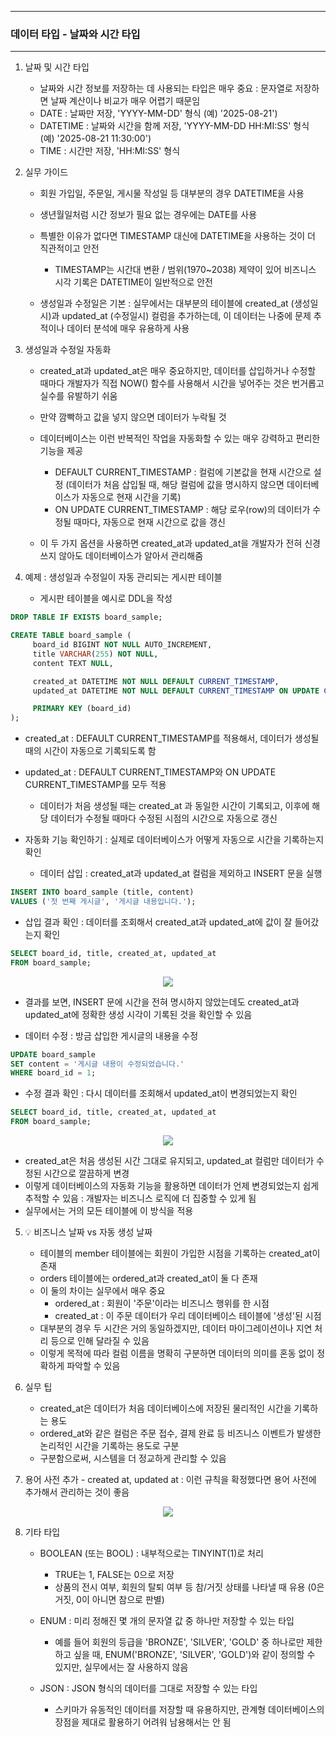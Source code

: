 -----
### 데이터 타입 - 날짜와 시간 타입
-----
1. 날짜 및 시간 타입
   - 날짜와 시간 정보를 저장하는 데 사용되는 타입은 매우 중요 : 문자열로 저장하면 날짜 계산이나 비교가 매우 어렵기 때문임
   - DATE : 날짜만 저장, 'YYYY-MM-DD' 형식 (예) '2025-08-21')
   - DATETIME : 날짜와 시간을 함께 저장, 'YYYY-MM-DD HH:MI:SS' 형식 (예) '2025-08-21 11:30:00')
   - TIME : 시간만 저장, 'HH:MI:SS' 형식

2. 실무 가이드
   - 회원 가입일, 주문일, 게시물 작성일 등 대부분의 경우 DATETIME을 사용
   - 생년월일처럼 시간 정보가 필요 없는 경우에는 DATE를 사용
   - 특별한 이유가 없다면 TIMESTAMP 대신에 DATETIME을 사용하는 것이 더 직관적이고 안전
     + TIMESTAMP는 시간대 변환 / 범위(1970~2038) 제약이 있어 비즈니스 시각 기록은 DATETIME이 일반적으로 안전

   - 생성일과 수정일은 기본 : 실무에서는 대부분의 테이블에 created_at (생성일시)과 updated_at (수정일시) 컬럼을 추가하는데, 이 데이터는 나중에 문제 추적이나 데이터 분석에 매우 유용하게 사용

3. 생성일과 수정일 자동화
   - created_at과 updated_at은 매우 중요하지만, 데이터를 삽입하거나 수정할 때마다 개발자가 직접 NOW() 함수를 사용해서 시간을 넣어주는 것은 번거롭고 실수를 유발하기 쉬움
   - 만약 깜빡하고 값을 넣지 않으면 데이터가 누락될 것
   - 데이터베이스는 이런 반복적인 작업을 자동화할 수 있는 매우 강력하고 편리한 기능을 제공
      + DEFAULT CURRENT_TIMESTAMP : 컬럼에 기본값을 현재 시간으로 설정 (데이터가 처음 삽입될 때, 해당 컬럼에 값을 명시하지 않으면 데이터베이스가 자동으로 현재 시간을 기록)
      + ON UPDATE CURRENT_TIMESTAMP : 해당 로우(row)의 데이터가 수정될 때마다, 자동으로 현재 시간으로 값을 갱신

   - 이 두 가지 옵션을 사용하면 created_at과 updated_at을 개발자가 전혀 신경 쓰지 않아도 데이터베이스가 알아서 관리해줌

4. 예제 : 생성일과 수정일이 자동 관리되는 게시판 테이블
   - 게시판 테이블을 예시로 DDL을 작성
```sql
DROP TABLE IF EXISTS board_sample;

CREATE TABLE board_sample (
     board_id BIGINT NOT NULL AUTO_INCREMENT,
     title VARCHAR(255) NOT NULL,
     content TEXT NULL,

     created_at DATETIME NOT NULL DEFAULT CURRENT_TIMESTAMP,
     updated_at DATETIME NOT NULL DEFAULT CURRENT_TIMESTAMP ON UPDATE CURRENT_TIMESTAMP,

     PRIMARY KEY (board_id)
);
```
   - created_at : DEFAULT CURRENT_TIMESTAMP를 적용해서, 데이터가 생성될 때의 시간이 자동으로 기록되도록 함
   - updated_at : DEFAULT CURRENT_TIMESTAMP와 ON UPDATE CURRENT_TIMESTAMP를 모두 적용
     + 데이터가 처음 생성될 때는 created_at 과 동일한 시간이 기록되고, 이후에 해당 데이터가 수정될 때마다 수정된 시점의 시간으로 자동으로 갱신

   - 자동화 기능 확인하기 : 실제로 데이터베이스가 어떻게 자동으로 시간을 기록하는지 확인
      + 데이터 삽입 : created_at과 updated_at 컬럼을 제외하고 INSERT 문을 실행
```sql
INSERT INTO board_sample (title, content)
VALUES ('첫 번째 게시글', '게시글 내용입니다.');
```
   - 삽입 결과 확인 : 데이터를 조회해서 created_at과 updated_at에 값이 잘 들어갔는지 확인
```sql
SELECT board_id, title, created_at, updated_at
FROM board_sample;
```
<div align="center">
<img src="https://github.com/user-attachments/assets/b53e8375-a031-41e4-95b8-cdaf0ab9c939">
</div>

   - 결과를 보면, INSERT 문에 시간을 전혀 명시하지 않았는데도 created_at과 updated_at에 정확한 생성 시각이 기록된 것을 확인할 수 있음

   - 데이터 수정 : 방금 삽입한 게시글의 내용을 수정
```sql
UPDATE board_sample
SET content = '게시글 내용이 수정되었습니다.'
WHERE board_id = 1;
```
   - 수정 결과 확인 : 다시 데이터를 조회해서 updated_at이 변경되었는지 확인
```sql
SELECT board_id, title, created_at, updated_at
FROM board_sample;
```
<div align="center">
<img src="https://github.com/user-attachments/assets/da0b8083-9103-4a6e-b9aa-377fc12b3a5c">
</div>

   - created_at은 처음 생성된 시간 그대로 유지되고, updated_at 컬럼만 데이터가 수정된 시간으로 깔끔하게 변경
   - 이렇게 데이터베이스의 자동화 기능을 활용하면 데이터가 언제 변경되었는지 쉽게 추적할 수 있음 : 개발자는 비즈니스 로직에 더 집중할 수 있게 됨
   - 실무에서는 거의 모든 테이블에 이 방식을 적용

5. 💡 비즈니스 날짜 vs 자동 생성 날짜
   - 테이블의 member 테이블에는 회원이 가입한 시점을 기록하는 created_at이 존재
   - orders 테이블에는 ordered_at과 created_at이 둘 다 존재
   - 이 둘의 차이는 실무에서 매우 중요
      + ordered_at : 회원이 '주문'이라는 비즈니스 행위를 한 시점
      + created_at : 이 주문 데이터가 우리 데이터베이스 테이블에 '생성'된 시점
   - 대부분의 경우 두 시간은 거의 동일하겠지만, 데이터 마이그레이션이나 지연 처리 등으로 인해 달라질 수 있음
   - 이렇게 목적에 따라 컬럼 이름을 명확히 구분하면 데이터의 의미를 혼동 없이 정확하게 파악할 수 있음

6. 실무 팁
   - created_at은 데이터가 처음 데이터베이스에 저장된 물리적인 시간을 기록하는 용도
   - ordered_at와 같은 컬럼은 주문 접수, 결제 완료 등 비즈니스 이벤트가 발생한 논리적인 시간을 기록하는 용도로 구분
   - 구분함으로써, 시스템을 더 정교하게 관리할 수 있음

7. 용어 사전 추가 - created at, updated at : 이런 규칙을 확정했다면 용어 사전에 추가해서 관리하는 것이 좋음
<div align="center">
<img src="https://github.com/user-attachments/assets/7bc166cc-bf36-4e71-879c-81346421be66">
</div>

8. 기타 타입
   - BOOLEAN (또는 BOOL) : 내부적으로는 TINYINT(1)로 처리
     + TRUE는 1, FALSE는 0으로 저장
     + 상품의 전시 여부, 회원의 탈퇴 여부 등 참/거짓 상태를 나타낼 때 유용 (0은 거짓, 0이 아니면 참으로 판별)

   - ENUM : 미리 정해진 몇 개의 문자열 값 중 하나만 저장할 수 있는 타입
     + 예를 들어 회원의 등급을 'BRONZE', 'SILVER', 'GOLD' 중 하나로만 제한하고 싶을 때, ENUM('BRONZE', 'SILVER', 'GOLD')와 같이 정의할 수 있지만, 실무에서는 잘 사용하지 않음

   - JSON : JSON 형식의 데이터를 그대로 저장할 수 있는 타입
     + 스키마가 유동적인 데이터를 저장할 때 유용하지만, 관계형 데이터베이스의 장점을 제대로 활용하기 어려워 남용해서는 안 됨

